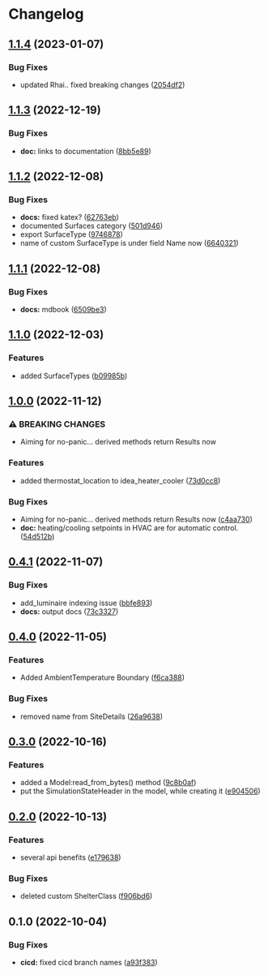 # Changelog

## [1.1.4](https://github.com/SIMPLE-BuildingSimulation/model/compare/v1.1.3...v1.1.4) (2023-01-07)


### Bug Fixes

* updated Rhai.. fixed breaking changes ([2054df2](https://github.com/SIMPLE-BuildingSimulation/model/commit/2054df267db115086c266e869b17dc872040eb3e))

## [1.1.3](https://github.com/SIMPLE-BuildingSimulation/model/compare/v1.1.2...v1.1.3) (2022-12-19)


### Bug Fixes

* **doc:** links to documentation ([8bb5e89](https://github.com/SIMPLE-BuildingSimulation/model/commit/8bb5e892e8ce3f625569a6dbe5305b78b74b8986))

## [1.1.2](https://github.com/SIMPLE-BuildingSimulation/model/compare/v1.1.1...v1.1.2) (2022-12-08)


### Bug Fixes

* **docs:** fixed katex? ([62763eb](https://github.com/SIMPLE-BuildingSimulation/model/commit/62763eb968a1fe63587907e1ce190fd538d3cd7d))
* documented Surfaces category ([501d946](https://github.com/SIMPLE-BuildingSimulation/model/commit/501d94611dfc2e35e49c71ad678ef65b53fec733))
* export SurfaceType ([9746878](https://github.com/SIMPLE-BuildingSimulation/model/commit/9746878aa3cdeef44d939c1cc8ef075b729adc69))
* name of custom SurfaceType is under field Name now ([6640321](https://github.com/SIMPLE-BuildingSimulation/model/commit/664032164d17c9e3fbfe2a61a38550b40181cb62))

## [1.1.1](https://github.com/SIMPLE-BuildingSimulation/model/compare/v1.1.0...v1.1.1) (2022-12-08)


### Bug Fixes

* **docs:** mdbook ([6509be3](https://github.com/SIMPLE-BuildingSimulation/model/commit/6509be397afc580780661890c9e40d72138f05ff))

## [1.1.0](https://github.com/SIMPLE-BuildingSimulation/model/compare/v1.0.0...v1.1.0) (2022-12-03)


### Features

* added SurfaceTypes ([b09985b](https://github.com/SIMPLE-BuildingSimulation/model/commit/b09985bb3bd475c96a8c9a24381da1f0ef8ec20a))

## [1.0.0](https://github.com/SIMPLE-BuildingSimulation/model/compare/v0.4.1...v1.0.0) (2022-11-12)


### ⚠ BREAKING CHANGES

* Aiming for no-panic... derived methods return Results now

### Features

* added thermostat_location to idea_heater_cooler ([73d0cc8](https://github.com/SIMPLE-BuildingSimulation/model/commit/73d0cc87f959ad8cadb08c5d1700ca8af09d3e05))


### Bug Fixes

* Aiming for no-panic... derived methods return Results now ([c4aa730](https://github.com/SIMPLE-BuildingSimulation/model/commit/c4aa730c8efb99b13297dd8e82b00135d716f0a9))
* **doc:** heating/cooling setpoints in HVAC are for automatic control. ([54d512b](https://github.com/SIMPLE-BuildingSimulation/model/commit/54d512bba48b2e2964eb2752a37e5319bde5860b))

## [0.4.1](https://github.com/SIMPLE-BuildingSimulation/model/compare/v0.4.0...v0.4.1) (2022-11-07)


### Bug Fixes

* add_luminaire indexing issue ([bbfe893](https://github.com/SIMPLE-BuildingSimulation/model/commit/bbfe893ac92c3767c84d05e51ad7966e21f4cd64))
* **docs:** output docs ([73c3327](https://github.com/SIMPLE-BuildingSimulation/model/commit/73c3327c9220865213ad78c3ee881b1ecce792e9))

## [0.4.0](https://github.com/SIMPLE-BuildingSimulation/model/compare/v0.3.0...v0.4.0) (2022-11-05)


### Features

* Added AmbientTemperature Boundary ([f6ca388](https://github.com/SIMPLE-BuildingSimulation/model/commit/f6ca38862ea1aae01111605108f68c5f5e5d0c4e))


### Bug Fixes

* removed name from SiteDetails ([26a9638](https://github.com/SIMPLE-BuildingSimulation/model/commit/26a963854b8e54df1de3093bd4f42031ddfecf23))

## [0.3.0](https://github.com/SIMPLE-BuildingSimulation/model/compare/v0.2.0...v0.3.0) (2022-10-16)


### Features

* added a Model:read_from_bytes() method ([9c8b0af](https://github.com/SIMPLE-BuildingSimulation/model/commit/9c8b0afc27fb1a10763410dfcdf14b281dd7c9fb))
* put the SimulationStateHeader in the model, while creating it ([e904506](https://github.com/SIMPLE-BuildingSimulation/model/commit/e904506dd5ab30381efb4a3f11e7607b2f7619e2))

## [0.2.0](https://github.com/SIMPLE-BuildingSimulation/model/compare/v0.1.0...v0.2.0) (2022-10-13)


### Features

* several api benefits ([e179638](https://github.com/SIMPLE-BuildingSimulation/model/commit/e179638409713e76972a9e62f5bd1d40f74bf57f))


### Bug Fixes

* deleted custom ShelterClass ([f906bd6](https://github.com/SIMPLE-BuildingSimulation/model/commit/f906bd6d71eb450eb1f7a228cbe058f70a266236))

## 0.1.0 (2022-10-04)


### Bug Fixes

* **cicd:** fixed cicd branch names ([a93f383](https://github.com/SIMPLE-BuildingSimulation/model/commit/a93f383ef143828b7de3c44ae44d0cca761c2ca8))
